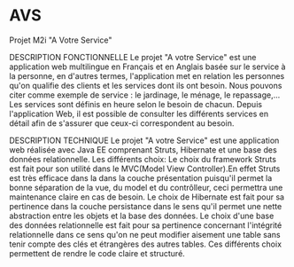 # AVS

Projet M2i "A Votre Service"

DESCRIPTION FONCTIONNELLE
Le projet "A votre Service" est une application web multilingue en Français et en Anglais basée sur le service à la personne, en d'autres termes,
l'application met en relation les personnes qu'on qualifie des clients et les services dont ils ont besoin.
Nous pouvons citer comme exemple de service : le jardinage, le ménage, le repassage,...
Les services sont définis en heure selon le besoin de chacun.
Depuis l'application Web, il est possible de consulter les différents services en détail afin de s'assurer que ceux-ci correspondent au besoin.

DESCRIPTION TECHNIQUE
Le projet "A votre Service" est une application web réalisée avec Java EE
comprenant Struts, Hibernate et une base des données relationnelle.
Les différents choix:
Le choix du framework Struts est fait pour son utilité dans le MVC(Model View Controller).En effet Struts est très efficace dans la
dans la couche présentation puisqu'il permet la bonne séparation de la vue, du model et du contrôlleur, ceci permettra une maintenance claire en cas de besoin.
Le choix de Hibernate est fait pour sa pertinence dans la couche persistance dans le sens qu'il permet une nette abstraction entre les objets
et la base des données.
Le choix d'une base des données relationnelle est fait pour sa pertinence concernant l'intégrité relationnelle dans ce sens qu'on ne peut modifier aisement une table
sans tenir compte des clés et étrangères des autres tables.
Ces différents choix permettent de rendre le code claire et structuré.
